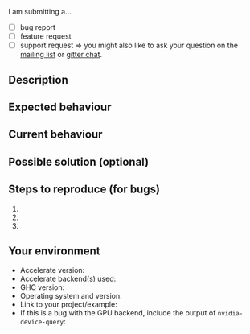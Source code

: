 <!--
Hi!

Thanks for trying out Accelerate! We are sorry that you have run into trouble ):

The following schema may help when filing your report:
-->

<!-- Put an `x` into each box that applies (replacing the existing space character): -->
I am submitting a...
- [ ] bug report
- [ ] feature request
- [ ] support request => you might also like to ask your question on the [mailing list](mailto:accelerate-haskell@googlegroups.com) or [gitter chat](https://gitter.im/AccelerateHS/Lobby).

## Description
<!--
Provide a general summary of the issue here, and try to include a descriptive title above.
Do you want to request a feature or report a bug?
How has this issue affected you?
What are you trying to accomplish with the proposed feature request?
-->


## Expected behaviour
<!--
If you are describing a bug, tell us what should happen.
If you are suggesting a change or improvement, tell us how it should work.
-->

## Current behaviour
<!--
If describing a bug, tell us what happens.
If suggesting a change or improvement, explain the difference from the current behaviour.
-->

## Possible solution (optional)
<!-- You may wish to suggest a fix or reason for the bug, or provide ideas on how to implement the suggested feature. -->

## Steps to reproduce (for bugs)
<!--
Please provide as much information as possible so that somebody can understand and reproduce the bug. Only bugs which are understood can be fixed.

Providing a link to a minimal example which shows the faulty behaviour is best. https://gist.github.com is useful for pasting longer code snippets. If your program requires any additional libraries, please include `.cabal` and `stack.yaml` files so that it is easy to build.

Please describe any additional steps to reproducing the bug.
-->

 1.
 2.
 3.

## Your environment
<!--
Include any relevant details about the environment you experienced the bug in.

When reporting the versions of Accelerate packages used, please include either the release version number, or the commit SHA if building from source (e.g. `AccelerateHS/accelerate-llvm@0123456`).

If you built your project using `stack`, the `nvidia-device-query` program may be available via `stack exec nvidia-device-query`.
-->

- Accelerate version:
- Accelerate backend(s) used:
- GHC version:
- Operating system and version:
- Link to your project/example:
- If this is a bug with the GPU backend, include the output of `nvidia-device-query`:

